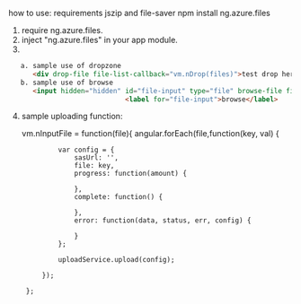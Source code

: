 how to use:
requirements jszip and file-saver
npm install ng.azure.files

1. require ng.azure.files.
2. inject "ng.azure.files" in your app module.
3. 

```HTML
   a. sample use of dropzone 
      <div drop-file file-list-callback="vm.nDrop(files)">test drop here</div>
   b. sample use of browse  
      <input hidden="hidden" id="file-input" type="file" browse-file file-list-callback="vm.nInputFile(files)" />
                             <label for="file-input">browse</label>
```
4. sample uploading function:

      vm.nInputFile = function(file){
            angular.forEach(file,function(key, val) {

                var config = {
                    sasUrl: '',
                    file: key,
                    progress: function(amount) {
                       
                    },
                    complete: function() {

                    },
                    error: function(data, status, err, config) {

                    }
                };

                uploadService.upload(config);

            });

        };

